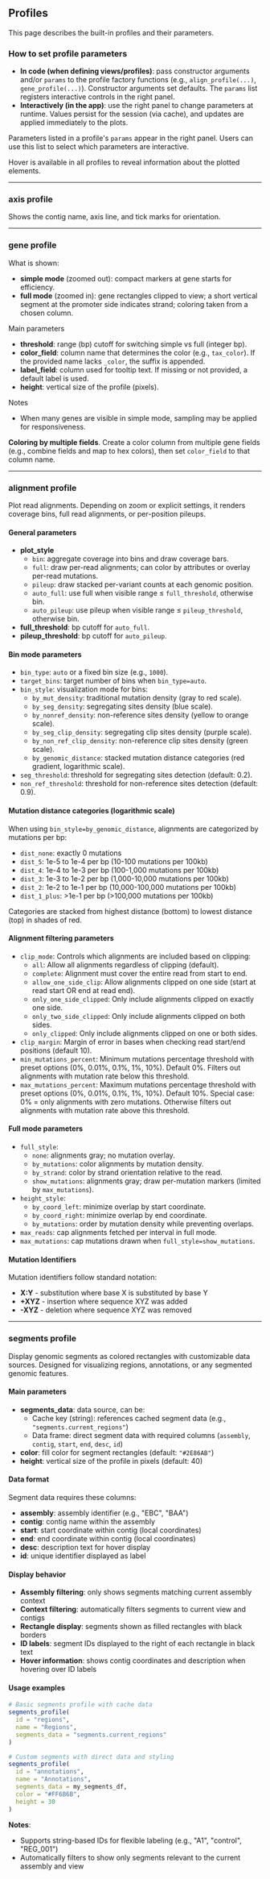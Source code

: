 ## Profiles

This page describes the built-in profiles and their parameters.

### How to set profile parameters

- **In code (when defining views/profiles)**: pass constructor arguments and/or `params` to the profile factory functions (e.g., `align_profile(...)`, `gene_profile(...)`). Constructor arguments set defaults. The `params` list registers interactive controls in the right panel.
- **Interactively (in the app)**: use the right panel to change parameters at runtime. Values persist for the session (via cache), and updates are applied immediately to the plots.

Parameters listed in a profile's `params` appear in the right panel. Users can use this list to select which parameters are interactive.

Hover is available in all profiles to reveal information about the plotted elements.

---

### axis profile

Shows the contig name, axis line, and tick marks for orientation.

---

### gene profile

What is shown:
- **simple mode** (zoomed out): compact markers at gene starts for efficiency.
- **full mode** (zoomed in): gene rectangles clipped to view; a short vertical segment at the promoter side indicates strand; coloring taken from a chosen column.

Main parameters
- **threshold**: range (bp) cutoff for switching simple vs full (integer bp).
- **color_field**: column name that determines the color (e.g., `tax_color`). If the provided name lacks `_color`, the suffix is appended.
- **label_field**: column used for tooltip text. If missing or not provided, a default label is used.
- **height**: vertical size of the profile (pixels).

Notes
- When many genes are visible in simple mode, sampling may be applied for responsiveness.

**Coloring by multiple fields**. Create a color column from multiple gene fields (e.g., combine fields and map to hex colors), then set `color_field` to that column name.

---

### alignment profile

Plot read alignments. Depending on zoom or explicit settings, it renders coverage bins, full read alignments, or per-position pileups.

#### General parameters
- **plot_style**
  - `bin`: aggregate coverage into bins and draw coverage bars.
  - `full`: draw per-read alignments; can color by attributes or overlay per-read mutations.
  - `pileup`: draw stacked per-variant counts at each genomic position.
  - `auto_full`: use full when visible range ≤ `full_threshold`, otherwise bin.
  - `auto_pileup`: use pileup when visible range ≤ `pileup_threshold`, otherwise bin.
- **full_threshold**: bp cutoff for `auto_full`.
- **pileup_threshold**: bp cutoff for `auto_pileup`.

#### Bin mode parameters
  - `bin_type`: `auto` or a fixed bin size (e.g., `1000`).
  - `target_bins`: target number of bins when `bin_type=auto`.
  - `bin_style`: visualization mode for bins:
    - `by_mut_density`: traditional mutation density (gray to red scale).
    - `by_seg_density`: segregating sites density (blue scale).
    - `by_nonref_density`: non-reference sites density (yellow to orange scale).
    - `by_seg_clip_density`: segregating clip sites density (purple scale).
    - `by_non_ref_clip_density`: non-reference clip sites density (green scale).
    - `by_genomic_distance`: stacked mutation distance categories (red gradient, logarithmic scale).
  - `seg_threshold`: threshold for segregating sites detection (default: 0.2).
  - `non_ref_threshold`: threshold for non-reference sites detection (default: 0.9).

#### Mutation distance categories (logarithmic scale)
When using `bin_style=by_genomic_distance`, alignments are categorized by mutations per bp:
  - `dist_none`: exactly 0 mutations
  - `dist_5`: 1e-5 to 1e-4 per bp (10-100 mutations per 100kb)
  - `dist_4`: 1e-4 to 1e-3 per bp (100-1,000 mutations per 100kb)
  - `dist_3`: 1e-3 to 1e-2 per bp (1,000-10,000 mutations per 100kb)
  - `dist_2`: 1e-2 to 1e-1 per bp (10,000-100,000 mutations per 100kb)
  - `dist_1_plus`: >1e-1 per bp (>100,000 mutations per 100kb)

Categories are stacked from highest distance (bottom) to lowest distance (top) in shades of red.

#### Alignment filtering parameters
  - `clip_mode`: Controls which alignments are included based on clipping:
    - `all`: Allow all alignments regardless of clipping (default).
    - `complete`: Alignment must cover the entire read from start to end.
    - `allow_one_side_clip`: Allow alignments clipped on one side (start at read start OR end at read end).
    - `only_one_side_clipped`: Only include alignments clipped on exactly one side.
    - `only_two_side_clipped`: Only include alignments clipped on both sides.
    - `only_clipped`: Only include alignments clipped on one or both sides.
  - `clip_margin`: Margin of error in bases when checking read start/end positions (default 10).
  - `min_mutations_percent`: Minimum mutations percentage threshold with preset options (0%, 0.01%, 0.1%, 1%, 10%). Default 0%. Filters out alignments with mutation rate below this threshold.
  - `max_mutations_percent`: Maximum mutations percentage threshold with preset options (0%, 0.01%, 0.1%, 1%, 10%). Default 10%. Special case: 0% = only alignments with zero mutations. Otherwise filters out alignments with mutation rate above this threshold.

#### Full mode parameters
  - `full_style`:
    - `none`: alignments gray; no mutation overlay.
    - `by_mutations`: color alignments by mutation density.
    - `by_strand`: color by strand orientation relative to the read.
    - `show_mutations`: alignments gray; draw per-mutation markers (limited by `max_mutations`).
  - `height_style`:
    - `by_coord_left`: minimize overlap by start coordinate.
    - `by_coord_right`: minimize overlap by end coordinate.
    - `by_mutations`: order by mutation density while preventing overlaps.
  - `max_reads`: cap alignments fetched per interval in full mode.
  - `max_mutations`: cap mutations drawn when `full_style=show_mutations`.

#### Mutation Identifiers

Mutation identifiers follow standard notation:
- **X:Y** - substitution where base X is substituted by base Y
- **+XYZ** - insertion where sequence XYZ was added
- **-XYZ** - deletion where sequence XYZ was removed

---

### segments profile

Display genomic segments as colored rectangles with customizable data sources. Designed for visualizing regions, annotations, or any segmented genomic features.

#### Main parameters
- **segments_data**: data source, can be:
  - Cache key (string): references cached segment data (e.g., `"segments.current_regions"`)
  - Data frame: direct segment data with required columns (`assembly`, `contig`, `start`, `end`, `desc`, `id`)
- **color**: fill color for segment rectangles (default: `"#2E86AB"`)
- **height**: vertical size of the profile in pixels (default: 40)

#### Data format
Segment data requires these columns:
- **assembly**: assembly identifier (e.g., "EBC", "BAA")  
- **contig**: contig name within the assembly
- **start**: start coordinate within contig (local coordinates)
- **end**: end coordinate within contig (local coordinates)
- **desc**: description text for hover display
- **id**: unique identifier displayed as label

#### Display behavior
- **Assembly filtering**: only shows segments matching current assembly context
- **Context filtering**: automatically filters segments to current view and contigs
- **Rectangle display**: segments shown as filled rectangles with black borders
- **ID labels**: segment IDs displayed to the right of each rectangle in black text
- **Hover information**: shows contig coordinates and description when hovering over ID labels

#### Usage examples
```r
# Basic segments profile with cache data
segments_profile(
  id = "regions",
  name = "Regions", 
  segments_data = "segments.current_regions"
)

# Custom segments with direct data and styling
segments_profile(
  id = "annotations",
  name = "Annotations",
  segments_data = my_segments_df,
  color = "#FF6B6B",
  height = 30
)
```

**Notes**:
- Supports string-based IDs for flexible labeling (e.g., "A1", "control", "REG_001")
- Automatically filters to show only segments relevant to the current assembly and view
